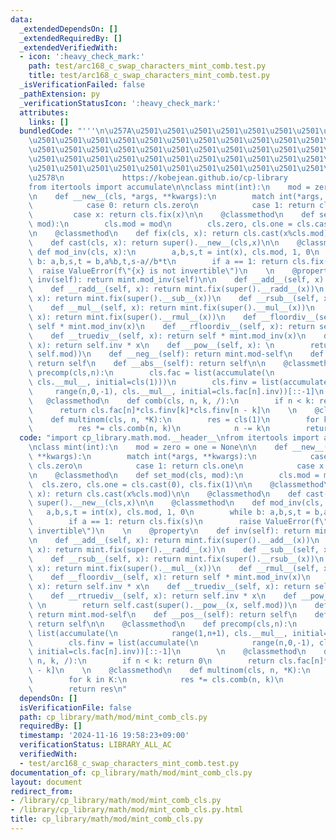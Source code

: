 ```yaml
---
data:
  _extendedDependsOn: []
  _extendedRequiredBy: []
  _extendedVerifiedWith:
  - icon: ':heavy_check_mark:'
    path: test/arc168_c_swap_characters_mint_comb.test.py
    title: test/arc168_c_swap_characters_mint_comb.test.py
  _isVerificationFailed: false
  _pathExtension: py
  _verificationStatusIcon: ':heavy_check_mark:'
  attributes:
    links: []
  bundledCode: "'''\n\u257A\u2501\u2501\u2501\u2501\u2501\u2501\u2501\u2501\u2501\u2501\
    \u2501\u2501\u2501\u2501\u2501\u2501\u2501\u2501\u2501\u2501\u2501\u2501\u2501\
    \u2501\u2501\u2501\u2501\u2501\u2501\u2501\u2501\u2501\u2501\u2501\u2501\u2501\
    \u2501\u2501\u2501\u2501\u2501\u2501\u2501\u2501\u2501\u2501\u2501\u2501\u2501\
    \u2501\u2501\u2501\u2501\u2501\u2501\u2501\u2501\u2501\u2501\u2501\u2501\u2501\
    \u2578\n             https://kobejean.github.io/cp-library               \n'''\n\
    from itertools import accumulate\n\nclass mint(int):\n    mod = zero = one = None\n\
    \n    def __new__(cls, *args, **kwargs):\n        match int(*args, **kwargs):\n\
    \            case 0: return cls.zero\n            case 1: return cls.one\n   \
    \         case x: return cls.fix(x)\n\n    @classmethod\n    def set_mod(cls,\
    \ mod):\n        cls.mod = mod\n        cls.zero, cls.one = cls.cast(0), cls.fix(1)\n\
    \n    @classmethod\n    def fix(cls, x): return cls.cast(x%cls.mod)\n\n    @classmethod\n\
    \    def cast(cls, x): return super().__new__(cls,x)\n\n    @classmethod\n   \
    \ def mod_inv(cls, x):\n        a,b,s,t = int(x), cls.mod, 1, 0\n        while\
    \ b: a,b,s,t = b,a%b,t,s-a//b*t\n        if a == 1: return cls.fix(s)\n      \
    \  raise ValueError(f\"{x} is not invertible\")\n    \n    @property\n    def\
    \ inv(self): return mint.mod_inv(self)\n\n    def __add__(self, x): return mint.fix(super().__add__(x))\n\
    \    def __radd__(self, x): return mint.fix(super().__radd__(x))\n    def __sub__(self,\
    \ x): return mint.fix(super().__sub__(x))\n    def __rsub__(self, x): return mint.fix(super().__rsub__(x))\n\
    \    def __mul__(self, x): return mint.fix(super().__mul__(x))\n    def __rmul__(self,\
    \ x): return mint.fix(super().__rmul__(x))\n    def __floordiv__(self, x): return\
    \ self * mint.mod_inv(x)\n    def __rfloordiv__(self, x): return self.inv * x\n\
    \    def __truediv__(self, x): return self * mint.mod_inv(x)\n    def __rtruediv__(self,\
    \ x): return self.inv * x\n    def __pow__(self, x): \n        return self.cast(super().__pow__(x,\
    \ self.mod))\n    def __neg__(self): return mint.mod-self\n    def __pos__(self):\
    \ return self\n    def __abs__(self): return self\n\n    @classmethod\n    def\
    \ precomp(cls,n):\n        cls.fac = list(accumulate(\n            range(1,n+1),\
    \ cls.__mul__, initial=cls(1)))\n        cls.finv = list(accumulate(\n       \
    \     range(n,0,-1), cls.__mul__, initial=cls.fac[n].inv))[::-1]\n        \n \
    \   @classmethod\n    def comb(cls, n, k, /):\n        if n < k: return 0\n  \
    \      return cls.fac[n]*cls.finv[k]*cls.finv[n - k]\n    \n    @classmethod\n\
    \    def multinom(cls, n, *K):\n        res = cls(1)\n        for k in K:\n  \
    \          res *= cls.comb(n, k)\n            n -= k\n        return res\n"
  code: "import cp_library.math.mod.__header__\nfrom itertools import accumulate\n\
    \nclass mint(int):\n    mod = zero = one = None\n\n    def __new__(cls, *args,\
    \ **kwargs):\n        match int(*args, **kwargs):\n            case 0: return\
    \ cls.zero\n            case 1: return cls.one\n            case x: return cls.fix(x)\n\
    \n    @classmethod\n    def set_mod(cls, mod):\n        cls.mod = mod\n      \
    \  cls.zero, cls.one = cls.cast(0), cls.fix(1)\n\n    @classmethod\n    def fix(cls,\
    \ x): return cls.cast(x%cls.mod)\n\n    @classmethod\n    def cast(cls, x): return\
    \ super().__new__(cls,x)\n\n    @classmethod\n    def mod_inv(cls, x):\n     \
    \   a,b,s,t = int(x), cls.mod, 1, 0\n        while b: a,b,s,t = b,a%b,t,s-a//b*t\n\
    \        if a == 1: return cls.fix(s)\n        raise ValueError(f\"{x} is not\
    \ invertible\")\n    \n    @property\n    def inv(self): return mint.mod_inv(self)\n\
    \n    def __add__(self, x): return mint.fix(super().__add__(x))\n    def __radd__(self,\
    \ x): return mint.fix(super().__radd__(x))\n    def __sub__(self, x): return mint.fix(super().__sub__(x))\n\
    \    def __rsub__(self, x): return mint.fix(super().__rsub__(x))\n    def __mul__(self,\
    \ x): return mint.fix(super().__mul__(x))\n    def __rmul__(self, x): return mint.fix(super().__rmul__(x))\n\
    \    def __floordiv__(self, x): return self * mint.mod_inv(x)\n    def __rfloordiv__(self,\
    \ x): return self.inv * x\n    def __truediv__(self, x): return self * mint.mod_inv(x)\n\
    \    def __rtruediv__(self, x): return self.inv * x\n    def __pow__(self, x):\
    \ \n        return self.cast(super().__pow__(x, self.mod))\n    def __neg__(self):\
    \ return mint.mod-self\n    def __pos__(self): return self\n    def __abs__(self):\
    \ return self\n\n    @classmethod\n    def precomp(cls,n):\n        cls.fac =\
    \ list(accumulate(\n            range(1,n+1), cls.__mul__, initial=cls(1)))\n\
    \        cls.finv = list(accumulate(\n            range(n,0,-1), cls.__mul__,\
    \ initial=cls.fac[n].inv))[::-1]\n        \n    @classmethod\n    def comb(cls,\
    \ n, k, /):\n        if n < k: return 0\n        return cls.fac[n]*cls.finv[k]*cls.finv[n\
    \ - k]\n    \n    @classmethod\n    def multinom(cls, n, *K):\n        res = cls(1)\n\
    \        for k in K:\n            res *= cls.comb(n, k)\n            n -= k\n\
    \        return res\n"
  dependsOn: []
  isVerificationFile: false
  path: cp_library/math/mod/mint_comb_cls.py
  requiredBy: []
  timestamp: '2024-11-16 19:58:23+09:00'
  verificationStatus: LIBRARY_ALL_AC
  verifiedWith:
  - test/arc168_c_swap_characters_mint_comb.test.py
documentation_of: cp_library/math/mod/mint_comb_cls.py
layout: document
redirect_from:
- /library/cp_library/math/mod/mint_comb_cls.py
- /library/cp_library/math/mod/mint_comb_cls.py.html
title: cp_library/math/mod/mint_comb_cls.py
---
```

